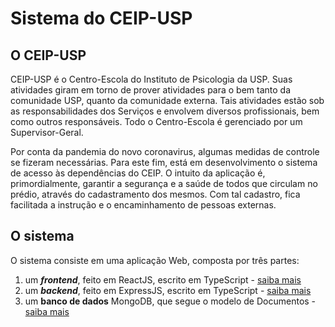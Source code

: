 # Sistema do CEIP-USP

## O CEIP-USP

CEIP-USP é o Centro-Escola do Instituto de Psicologia da USP. Suas atividades giram em torno de prover atividades para o bem tanto da comunidade USP, quanto da comunidade externa. Tais atividades estão sob as responsabilidades dos Serviços e envolvem diversos profissionais, bem como outros responsáveis. Todo o Centro-Escola é gerenciado por um Supervisor-Geral.

Por conta da pandemia do novo coronavirus, algumas medidas de controle se fizeram necessárias. Para este fim, está em desenvolvimento o sistema de acesso às dependências do CEIP. O intuito da aplicação é, primordialmente, garantir a segurança e a saúde de todos que circulam no prédio, através do cadastramento dos mesmos. Com tal cadastro, fica facilitada a instrução e o encaminhamento de pessoas externas.


## O sistema

O sistema consiste em uma aplicação Web, composta por três partes:

  1. um _**frontend**_, feito em ReactJS, escrito em TypeScript - <a href="">saiba mais</a>
  2. um _**backend**_, feito em ExpressJS, escrito em TypeScript - <a href="">saiba mais</a>
  3. um **banco de dados** MongoDB, que segue o modelo de Documentos - <a href="">saiba mais</a>
